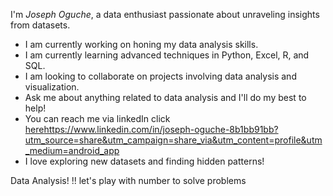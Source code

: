 I'm *Joseph Oguche*, a data enthusiast passionate about unraveling insights from datasets.


- ­I am currently working on honing my data analysis skills.
- I am currently learning advanced techniques in Python, Excel, R, and SQL.
- I am looking to collaborate on projects involving data analysis and visualization.
- Ask me about anything related to data analysis and I'll do my best to help!
-  You can reach me via linkedIn click [here](https://www.linkedin.com/in/joseph-oguche-8b1bb91bb?utm_source=share&utm_campaign=share_via&utm_content=profile&utm_medium=android_app)https://www.linkedin.com/in/joseph-oguche-8b1bb91bb?utm_source=share&utm_campaign=share_via&utm_content=profile&utm_medium=android_app
- I love exploring new datasets and finding hidden patterns!

Data Analysis! !! let's play with number to solve problems 
